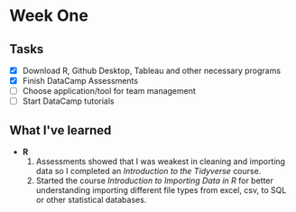 # Week One

## Tasks
- [x] Download R, Github Desktop, Tableau and other necessary programs
- [x] Finish DataCamp Assessments
- [ ] Choose application/tool for team management
- [ ] Start DataCamp tutorials

## What I've learned

- **R**
    1. Assessments showed that I was weakest in cleaning and importing data so I completed an _Introduction to the Tidyverse_ course.
    2. Started the course _Introduction to Importing Data in R_ for better understanding importing different file types from excel, csv, to SQL or other statistical databases.
